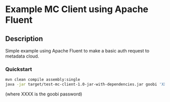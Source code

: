 # Example MC Client using Apache Fluent

## Description
Simple example using Apache Fluent to make a basic auth request to metadata cloud.

### Quickstart
```bash
mvn clean compile assembly:single
java -jar target/test-mc-client-1.0-jar-with-dependencies.jar goobi 'XXXX'
```
(where XXXX is the goobi password)